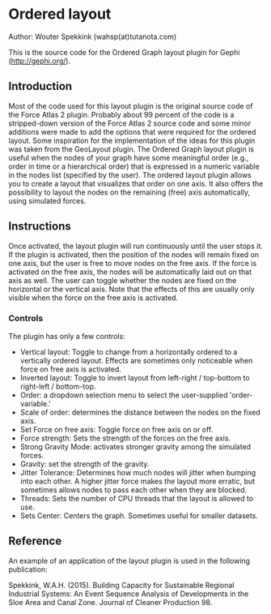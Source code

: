 # Ordered layout
Author: Wouter Spekkink (wahsp(at)tutanota.com)

This is the source code for the Ordered Graph layout plugin for Gephi (http://gephi.org/).

## Introduction
Most of the code used for this layout plugin is the original source code of the Force Atlas 2 plugin. Probably about 99 percent of the code is a stripped-down version of the Force Atlas 2 source code and some minor additions were made to add the options that were required for the ordered layout. Some inspiration for the implementation of the ideas for this plugin was taken from the GeoLayout plugin. The Ordered Graph layout plugin is useful when the nodes of your graph have some meaningful order (e.g., order in time or a hierarchical order) that is expressed in a numeric variable in the nodes list (specified by the user). The ordered layout plugin allows you to create a layout that visualizes that order on one axis. It also offers the possibility to layout the nodes on the remaining (free) axis automatically, using simulated forces.

## Instructions
Once activated, the layout plugin will run continuously until the user stops it. If the plugin is activated, then the position of the nodes will remain fixed on one axis, but the user is free to move nodes on the free axis. If the force is activated on the free axis, the nodes will be automatically laid out on that axis as well. The user can toggle whether the nodes are fixed on the horizontal or the vertical axis. Note that the effects of this are usually only visible when the force on the free axis is activated.

### Controls
The plugin has only a few controls: 
- Vertical layout: Toggle to change from a horizontally ordered to a vertically ordered layout. Effects are sometimes only noticeable when force on free axis is activated. 
- Inverted layout: Toggle to invert layout from left-right / top-bottom to right-left / bottom-top.
- Order: a dropdown selection menu to select the user-supplied 'order-variable.' 
- Scale of order: determines the distance between the nodes on the fixed axis. 
- Set Force on free axis: Toggle force on free axis on or off. 
- Force strength: Sets the strength of the forces on the free axis. 
- Strong Gravity Mode: activates stronger gravity among the simulated forces. 
- Gravity: set the strength of the gravity. 
- Jitter Tolerance: Determines how much nodes will jitter when bumping into each other. A higher jitter force makes the layout more erratic, but sometimes allows nodes to pass each other when they are blocked.
- Threads: Sets the number of CPU threads that the layout is allowed to use. 
- Sets Center: Centers the graph. Sometimes useful for smaller datasets.

## Reference
An example of an application of the layout plugin is used in the following publication:

Spekkink, W.A.H. (2015). Building Capacity for Sustainable Regional Industrial Systems: An Event Sequence Analysis of Developments in the Sloe Area and Canal Zone. Journal of Cleaner Production 98. 
